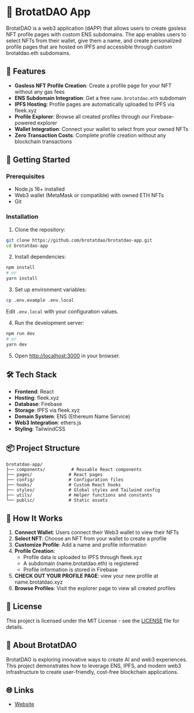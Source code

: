 # 🥔 BrotatDAO App

BrotatDAO is a web3 application (dAPP) that allows users to create gasless NFT profile pages with custom ENS subdomains. The app enables users to select NFTs from their wallet, give them a name, and create personalized profile pages that are hosted on IPFS and accessible through custom brotatdao.eth subdomains.

## 🌟 Features

- **Gasless NFT Profile Creation**: Create a profile page for your NFT without any gas fees
- **ENS Subdomain Integration**: Get a free `name.brotatdao.eth` subdomain
- **IPFS Hosting**: Profile pages are automatically uploaded to IPFS via fleek.xyz
- **Profile Explorer**: Browse all created profiles through our Firebase-powered explorer
- **Wallet Integration**: Connect your wallet to select from your owned NFTs
- **Zero Transaction Costs**: Complete profile creation without any blockchain transactions

## 🚀 Getting Started

### Prerequisites

- Node.js 16+ installed
- Web3 wallet (MetaMask or compatible) with owned ETH NFTs
- Git

### Installation

1. Clone the repository:
```bash
git clone https://github.com/brotatdao/brotatdao-app.git
cd brotatdao-app
```

2. Install dependencies:
```bash
npm install
# or
yarn install
```

3. Set up environment variables:
```bash
cp .env.example .env.local
```
Edit `.env.local` with your configuration values.

4. Run the development server:
```bash
npm run dev
# or
yarn dev
```

5. Open [http://localhost:3000](http://localhost:3000) in your browser.

## 🛠️ Tech Stack

- **Frontend**: React
- **Hosting**: fleek.xyz
- **Database**: Firebase
- **Storage**: IPFS via fleek.xyz
- **Domain System**: ENS (Ethereum Name Service)
- **Web3 Integration**: ethers.js
- **Styling**: TailwindCSS

## 📦 Project Structure

```
brotatdao-app/
├── components/          # Reusable React components
├── pages/              # React pages
├── config/             # Configuration files
├── hooks/              # Custom React hooks
├── styles/             # Global styles and Tailwind config
├── utils/              # Helper functions and constants
└── public/             # Static assets
```

## 🔄 How It Works

1. **Connect Wallet**: Users connect their Web3 wallet to view their NFTs
2. **Select NFT**: Choose an NFT from your wallet to create a profile
3. **Customize Profile**: Add a name and profile information
4. **Profile Creation**:
   - Profile data is uploaded to IPFS through fleek.xyz
   - A subdomain (name.brotatdao.eth) is registered
   - Profile information is stored in Firebase
5. **CHECK OUT YOUR PROFILE PAGE**: view your new profile at name.brotatdao.xyz
5. **Browse Profiles**: Visit the explorer page to view all created profiles

## 📄 License

This project is licensed under the MIT License - see the [LICENSE](LICENSE) file for details.

## 🥔 About BrotatDAO

BrotatDAO is exploring innovative ways to create AI and web3 experiences. This project demonstrates how to leverage ENS, IPFS, and modern web3 infrastructure to create user-friendly, cost-free blockchain applications.

## 🌐 Links

- [Website](https://brotatdao.xyz)